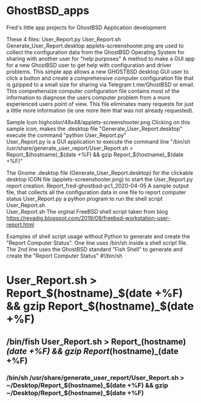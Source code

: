 # GhostBSD_apps
Fred's  little app projects for GhostBSD Application development

These 4 files: User_Report.py User_Report.sh Generate_User_Report.desktop  applets-screenshooter.png  are used to collect the configuration data from the GhostBSD Operating System for sharing with another user for "help purposes"   A method to make a GUI app for a new GhostBSD user to get help with configuration and driver problems.   This simple app allows a new GHOSTBSD desktop GUI user to click a button and create a comprehensive computer configuration file that is gzipped to a small size for sharing via Telegram t.me/GhostBSD or email.   This comprehensize computer configuration file contains most of the information to diagnose the users computer problem from a more experienced users point of view.  This file eliminates many requests for just a little more information (ie one more item that was not already requested).

Sample Icon highcolor/48x48/applets-screenshooter.png   Clicking on this sample icon,  makes the .desktop file 
"Generate_User_Report.desktop" execute the command "python User_Report.py"   
User_Report.py is a GUI application to execute the command line 
"/bin/sh /usr/share/generate_user_report/User_Report.sh   > Report_$(hostname)_$(date +%F) && gzip Report_$(hostname)_$(date +%F)"

The Gnome .desktop file (Generate_User_Report.desktop) for the clickable desktop ICON file (applets-screenshooter.png)
to start the User_Report.py report creation.
Report_fred-ghostbsd-pc1_2020-04-05   A sample output file, that collects all the configuration data in one file to report computer status
User_Report.py   a python program to  run the shell script User_Report.sh  
User_Report.sh   The orginal FreeBSD shell script taken from blog  https://revadig.blogspot.com/2019/09/freebsd-workstation-user-report.html

Examples of shell script usage without Python to generate and create the "Report Computer Status".  One line uses /bin/sh inside a shell script file.  The 2nd line uses the GhostBSD standard "Fish Shell" to generate and create the "Report Computer Status" 
#!/bin/sh
# User_Report.sh  > Report_$(hostname)_$(date +%F) && gzip Report_$(hostname)_$(date +%F)
## /bin/fish User_Report.sh  > Report_(hostname)_(date +%F) && gzip Report_(hostname)_(date +%F)
### /bin/sh /usr/share/generate_user_report/User_Report.sh > ~/Desktop/Report_$(hostname)_$(date +%F) && gzip ~/Desktop/Report_$(hostname)_$(date +%F)

